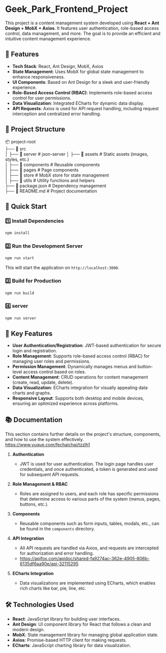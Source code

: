 
# Geek_Park_Frontend_Project

This project is a content management system developed using **React + Ant Design + MobX + Axios**. It features user authentication, role-based access control, data management, and more. The goal is to provide an efficient and intuitive content management experience.

## 🌟 Features

- **Tech Stack**: React, Ant Design, MobX, Axios
- **State Management**: Uses MobX for global state management to enhance responsiveness.
- **UI Components**: Based on Ant Design for a sleek and user-friendly experience.
- **Role-Based Access Control (RBAC)**: Implements role-based access control for user permissions.
- **Data Visualization**: Integrated ECharts for dynamic data display.
- **API Requests**: Axios is used for API request handling, including request interception and centralized error handling.

## 📂 Project Structure
📦 project-root  
├── 📂 src  
│   ├── 📂 server # json-server 
│   ├── 📂 assets # Static assets (images, styles, etc.)  
│   ├── 📂 components # Reusable components  
│   ├── 📂 pages # Page components  
│   ├── 📂 store # MobX store for state management  
│   ├── 📂 utils # Utility functions and helpers  
├── 📄 package.json # Dependency management  
├── 📄 README.md # Project documentation

## 🚀 Quick Start

### 1️⃣ Install Dependencies

```sh
npm install
```

### 2️⃣ Run the Development Server

```sh
npm run start
```

This will start the application on `http://localhost:3000`.

### 3️⃣ Build for Production

```sh
npm run build
```

### 4️⃣ server

```sh
npm run server
```

## 🔑 Key Features

- **User Authentication/Registration**: JWT-based authentication for secure login and registration.
- **Role Management**: Supports role-based access control (RBAC) for managing user roles and permissions.
- **Permission Management**: Dynamically manages menus and button-level access control based on roles.
- **Content Management**: CRUD operations for content management (create, read, update, delete).
- **Data Visualization**: ECharts integration for visually appealing data charts and graphs.
- **Responsive Layout**: Supports both desktop and mobile devices, ensuring an optimized experience across platforms.

## 📚 Documentation

This section contains further details on the project's structure, components, and how to use the system effectively.
https://www.yuque.com/fechaichai/tzzlh1

1. **Authentication**  
   - JWT is used for user authentication. The login page handles user credentials, and once authenticated, a token is generated and used for subsequent API requests.
   
2. **Role Management & RBAC**  
   - Roles are assigned to users, and each role has specific permissions that determine access to various parts of the system (menus, pages, buttons, etc.).

3. **Components**  
   - Reusable components such as form inputs, tables, modals, etc., can be found in the `components` directory.

4. **API Integration**  
   - All API requests are handled via Axios, and requests are intercepted for authorization and error handling.
   - https://apifox.com/apidoc/shared-fa9274ac-362e-4905-806b-6135df6aa90e/api-32115295

5. **ECharts Integration**  
   - Data visualizations are implemented using ECharts, which enables rich charts like bar, pie, line, etc.

## 🛠️ Technologies Used

- **React**: JavaScript library for building user interfaces.
- **Ant Design**: UI component library for React that follows a clean and modern design.
- **MobX**: State management library for managing global application state.
- **Axios**: Promise-based HTTP client for making requests.
- **ECharts**: JavaScript charting library for data visualization.

